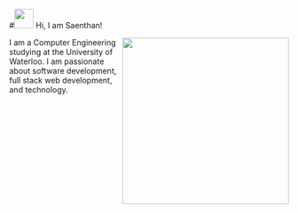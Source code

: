 #<img src="https://media.tenor.com/images/3b388fe03da271d2674faf85eb7c3fcd/tenor.gif" width="35"/>  Hi, I am Saenthan!

<img align="right" src="https://thumbs.gfycat.com/AdmiredWatchfulJaeger-small.gif" width="300"/>

<div>
  I am a Computer Engineering studying at the University of Waterloo. I am passionate about software development, full stack web development, and technology. 
</div>


<!--
**SaenthanParimalakanthan/SaenthanParimalakanthan** is a ✨ _special_ ✨ repository because its `README.md` (this file) appears on your GitHub profile.

Here are some ideas to get you started:

- 🔭 I’m currently working on ...
- 🌱 I’m currently learning ...
- 👯 I’m looking to collaborate on ...
- 🤔 I’m looking for help with ...
- 💬 Ask me about ...
- 📫 How to reach me: ...
- 😄 Pronouns: ...
- ⚡ Fun fact: ...
-->
